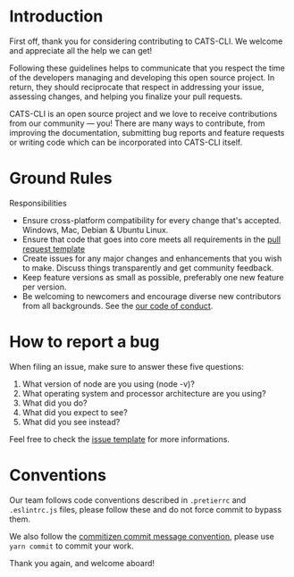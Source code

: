 # Introduction

First off, thank you for considering contributing to CATS-CLI. We welcome and appreciate all the help we can get!

Following these guidelines helps to communicate that you respect the time of the developers managing and developing this open source project. In return, they should reciprocate that respect in addressing your issue, assessing changes, and helping you finalize your pull requests.

CATS-CLI is an open source project and we love to receive contributions from our community — you! There are many ways to contribute, from improving the documentation, submitting bug reports and feature requests or writing code which can be incorporated into CATS-CLI itself.

# Ground Rules

Responsibilities

-   Ensure cross-platform compatibility for every change that's accepted. Windows, Mac, Debian & Ubuntu Linux.
-   Ensure that code that goes into core meets all requirements in the [pull request template](PULL_REQUEST_TEMPLATE.md)
-   Create issues for any major changes and enhancements that you wish to make. Discuss things transparently and get community feedback.
-   Keep feature versions as small as possible, preferably one new feature per version.
-   Be welcoming to newcomers and encourage diverse new contributors from all backgrounds. See the [our code of conduct](CODE_OF_CONDUCT.md).

# How to report a bug

When filing an issue, make sure to answer these five questions:

1. What version of node are you using (node -v)?
2. What operating system and processor architecture are you using?
3. What did you do?
4. What did you expect to see?
5. What did you see instead?

Feel free to check the [issue template](ISSUE_TEMPLATE.md) for more informations.

# Conventions

Our team follows code conventions described in `.pretierrc` and `.eslintrc.js` files, please follow these and do not force commit to bypass them.

We also follow the [commitizen commit message convention](https://commitizen.github.io/cz-cli/), please use `yarn commit` to commit your work.

Thank you again, and welcome aboard!
